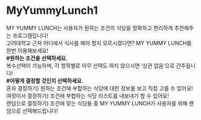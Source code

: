 # MyYummyLunch1
MY YUMMY LUNCH는 사용자가 원하는 조건의 식당을 정확하고 편리하게 추천해주는 프로그램입니다!  
고려대학교 근처 어디에서 식사를 해야 할지 모르시겠다면? MY YUMMY LUNCH를 한번 이용해보세요!  
**#원하는 조건을 선택하세요.**  
복수선택이 가능하며, 각 항목별로 아무 선택도 하지 않으시면 ‘상관 없음’으로 간주됩니다!  
**#어떻게 결정할 것인지 선택하세요.**  
혼자 결정하기) 원하는 조건에 부합하는 식당에 대한 정보를 보고 직접 고를 수 있어요!  
여럿이서 결정하기) 조건에 부합하는 식당 리스트를 내보내기 할 수 있어요!  
랜덤으로 결정하기) 조건에 맞는 식당들 중 MY YUMMY LUNCH가 사용자를 위해 랜덤으로 선택해드립니다!  
